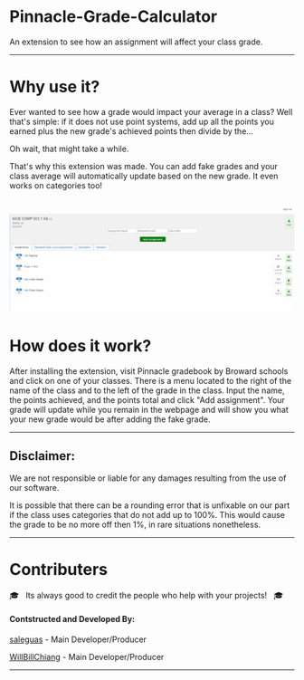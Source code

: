 # Pinnacle-Grade-Calculator

An extension to see how an assignment will affect your class grade. 

-------------------------------------------------------------------
# Why use it?

Ever wanted to see how a grade would impact your average in a class? Well that's simple: if it does not use point systems, add up all the points you earned plus the new grade's achieved points then divide by the...

Oh wait, that might take a while. 

That's why this extension was made. You can add fake grades and your class average will automatically update based on the new grade. It even works on categories too!

![Example of usage](assets/image/preview.gif)
-------------------------------------------------------------------

# How does it work?


After installing the extension, visit Pinnacle gradebook by Broward schools and click on one of your classes. There is a menu located to the right of the name of the class and to the left of the grade in the class. Input the name, the points achieved, and the points total and click "Add assignment". Your grade will update while you remain in the webpage and will show you what your new grade would be after adding the fake grade.

-------------------------------------------------------------------

## Disclaimer:
We are not responsible or liable for any damages resulting from the use of our software.

It is possible that there can be a rounding error that is unfixable on our part if the class uses categories that do not add up to 100%. This would cause the grade to be no more off then 1%, in rare situations nonetheless.

------------------------------------------------------------------------

# Contributers

:mortar_board: &nbsp; Its always good to credit the people who help with your projects! &nbsp; :mortar_board:

#### **Contstructed and Developed By:**
[saleguas](https://github.com/saleguas) - Main Developer/Producer

[WillBillChiang](https://github.com/WillBillChiang) - Main Developer/Producer

------------------------------------------------------------------------
